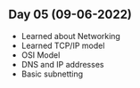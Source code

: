 ## Day 05 (09-06-2022)
- Learned about Networking
- Learned TCP/IP model
- OSI Model
- DNS and IP addresses
- Basic subnetting
